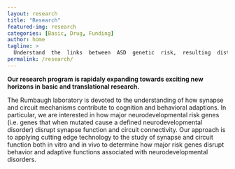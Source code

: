 ```yaml
---
layout: research
title: "Research"
featured-img: research
categories: [Basic, Drug, Funding]
author: home
tagline: >
  Understand  the  links  between  ASD  genetic  risk,  resulting  distributed brain connectivity impairments, and their impact on ASD-­relevant behaviors
permalink: /research/
---
```


**Our research program is rapidaly expanding towards exciting new horizons in basic and translational research.**

The Rumbaugh laboratory is devoted to the understanding of how synapse and circuit mechanisms contribute to cognition and behavioral adaptions. In particular, we are interested in how major neurodevelopmental risk genes (i.e. genes that when mutated cause a defined neurodevelopmental disorder) disrupt synapse function and circuit connectivity. Our approach is to applying cutting edge technology to the study of synapse and circuit function both in vitro and in vivo to determine how major risk genes disrupt behavior and adaptive functions associated with neurodevelopmental disorders.
